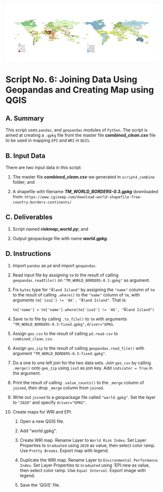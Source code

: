 ![Indices Map](https://github.com/jsacoba/pai789_finalproject/blob/main/aes-folder/joined_maps.png)

# Script No. 6: Joining Data Using Geopandas and Creating Map using QGIS

## A. Summary

This script uses `pandas`, and `geopandas` modules of `Python`. The script is aimed at creating a `.gpkg` file from the master file ***combined_clean.csv*** file to be used in mapping `EPI` and `WRI` in `QGIS`.

## B. Input Data

There are two input data in this script:

1. The master file ***combined_clean.csv*** we generated in `script4_combine` folder; and

2. A shapefile with filename ***TM_WORLD_BORDERS-0.3.gpkg*** downloaded from: `https://www.igismap.com/download-world-shapefile-free-country-borders-continents/`

## C. Deliverables

1. Script named ***riskmap_world.py***; and

2. Output geopackage file with name ***world.gpkg***.

## D. Instructions

1. Import `pandas` as `pd` and import `geopandas`.

2. Read input file by assigning `tm` to the result of calling `geopandas.readfile()` on `"TM_WORLD_BORDERS-0.3.gpkg"` as argument.

3. Fix `bytes` type for `"Åland Island"` by assigning the `"name"` column of `tm` to the result of calling `.where()` to the `"name"` column of `tm`, with arguments `tm['iso2'] != 'AX', "Åland Island"`. That is:

    `tm['name'] = tm['name'].where(tm['iso2'] != 'AX', "Åland Island")`

4. Save `tm` to file by calling `.to_file()` to `tm` with arguments `"TM_WORLD_BORDERS-0.3-fixed.gpkg",driver="GPKG`.

5. Assign `geo_csv` to the result of calling `pd.read-csv` to `combined_clean.csv`.

6. Assign `geo_zip` to the result of calling `geopandas.read_file()` with argument `"TM_WORLD_BORDERS-0.3-fixed.gpkg"`.

7. Do a one to one left join for the two data sets. Join `geo_csv` by calling `.merge()` onto `geo_zip` using `iso3` as join key. Add `indicator = True` in the argument.

8. Print the result of calling `.value_counts()` to the `_merge` column of `joined`, then drop `_merge` column from `joined`.

9. Write out `joined` to a geopackage file called `"world.gpkg"`. Set the layer to `"2020"` and specify `driver="GPKG"`.

10. Create maps for WRI and EPI.

    1. Open a new QGIS file.

    2. Add "world.gpkg".

    3. Create WRI map. Rename Layer to `World Risk Index`. Set Layer Properties to `Graduated` using `2020` as value,  then select color ramp. Use `Pretty Breaks`. Export map with legend.
    
    4. Duplicate the WRI map. Rename Layer to `Environmental Performance Index`. Set Layer Properties to `Graduated` using 'EPI.new as value, then select color ramp. Use `Equal Interval`. Export image with legend.
    
    5. Save the 'QGIS' file.
